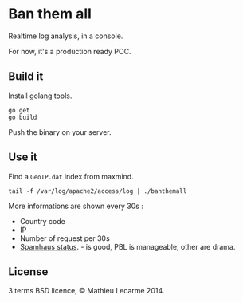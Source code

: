 Ban them all
============

Realtime log analysis, in a console.

For now, it's a production ready POC.

Build it
--------

Install golang tools.

    go get
    go build

Push the binary on your server.

Use it
------

Find a `GeoIP.dat` index from maxmind.

    tail -f /var/log/apache2/access/log | ./banthemall

More informations are shown every 30s :

 - Country code
 - IP
 - Number of request per 30s
 - [Spamhaus status](http://www.spamhaus.org/zen/). - is good, PBL is manageable, other are drama.


License
-------

3 terms BSD licence, © Mathieu Lecarme 2014.
